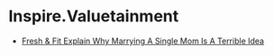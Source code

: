 # Inspire.Valuetainment
- [Fresh &amp; Fit Explain Why Marrying A Single Mom Is A Terrible Idea](https://youtu.be/Av97yAiOVS0)

